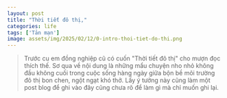```yaml
---
layout: post
title: "Thời tiết đô thị,"
categories: life
tags: ['Tản mạn']
image: assets/img/2025/02/12/0-intro-thoi-tiet-do-thi.png
---
```


>Trước cu em đồng nghiệp cũ có cuốn "Thời tiết đô thị" cho mượn đọc thích thế. Sơ qua về nội dung là những mẩu chuyện nho nhỏ không đầu không cuối trong cuộc sống hàng ngày giữa bộn bề môi trường đô thị bon chen, ngột ngạt khó thở. Lấy ý tưởng này cũng làm một post blog để ghi vào đây cũng chưa rõ để làm gì mà chỉ muốn ghi lại.
